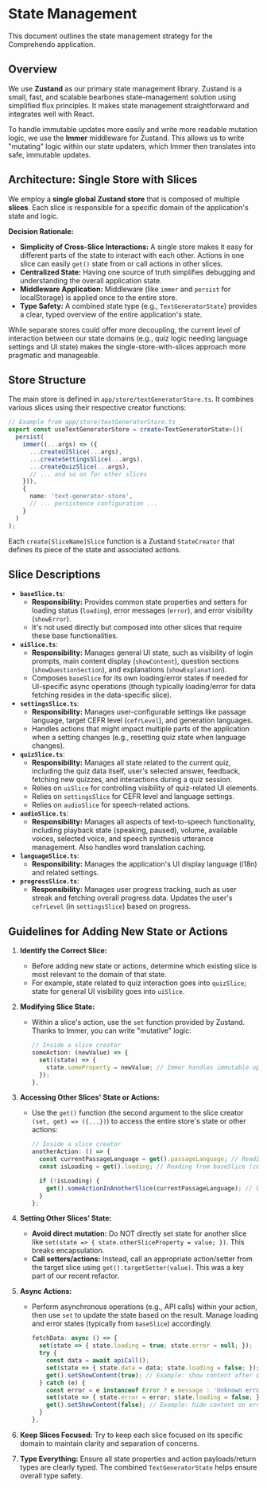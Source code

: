 # State Management

This document outlines the state management strategy for the Comprehendo application.

## Overview

We use **Zustand** as our primary state management library. Zustand is a small, fast, and scalable bearbones state-management solution using simplified flux principles. It makes state management straightforward and integrates well with React.

To handle immutable updates more easily and write more readable mutation logic, we use the **Immer** middleware for Zustand. This allows us to write "mutating" logic within our state updaters, which Immer then translates into safe, immutable updates.

## Architecture: Single Store with Slices

We employ a **single global Zustand store** that is composed of multiple **slices**. Each slice is responsible for a specific domain of the application's state and logic.

**Decision Rationale:**

- **Simplicity of Cross-Slice Interactions:** A single store makes it easy for different parts of the state to interact with each other. Actions in one slice can easily `get()` state from or call actions in other slices.
- **Centralized State:** Having one source of truth simplifies debugging and understanding the overall application state.
- **Middleware Application:** Middleware (like `immer` and `persist` for localStorage) is applied once to the entire store.
- **Type Safety:** A combined state type (e.g., `TextGeneratorState`) provides a clear, typed overview of the entire application's state.

While separate stores could offer more decoupling, the current level of interaction between our state domains (e.g., quiz logic needing language settings and UI state) makes the single-store-with-slices approach more pragmatic and manageable.

## Store Structure

The main store is defined in `app/store/textGeneratorStore.ts`. It combines various slices using their respective creator functions:

```typescript
// Example from app/store/textGeneratorStore.ts
export const useTextGeneratorStore = create<TextGeneratorState>()(
  persist(
    immer((...args) => ({
      ...createUISlice(...args),
      ...createSettingsSlice(...args),
      ...createQuizSlice(...args),
      // ... and so on for other slices
    })),
    {
      name: 'text-generator-store',
      // ... persistence configuration ...
    }
  )
);
```

Each `create[SliceName]Slice` function is a Zustand `StateCreator` that defines its piece of the state and associated actions.

## Slice Descriptions

- **`baseSlice.ts`**:
  - **Responsibility:** Provides common state properties and setters for loading status (`loading`), error messages (`error`), and error visibility (`showError`).
  - It's not used directly but composed into other slices that require these base functionalities.
- **`uiSlice.ts`**:
  - **Responsibility:** Manages general UI state, such as visibility of login prompts, main content display (`showContent`), question sections (`showQuestionSection`), and explanations (`showExplanation`).
  - Composes `baseSlice` for its own loading/error states if needed for UI-specific async operations (though typically loading/error for data fetching resides in the data-specific slice).
- **`settingsSlice.ts`**:
  - **Responsibility:** Manages user-configurable settings like passage language, target CEFR level (`cefrLevel`), and generation languages.
  - Handles actions that might impact multiple parts of the application when a setting changes (e.g., resetting quiz state when language changes).
- **`quizSlice.ts`**:
  - **Responsibility:** Manages all state related to the current quiz, including the quiz data itself, user's selected answer, feedback, fetching new quizzes, and interactions during a quiz session.
  - Relies on `uiSlice` for controlling visibility of quiz-related UI elements.
  - Relies on `settingsSlice` for CEFR level and language settings.
  - Relies on `audioSlice` for speech-related actions.
- **`audioSlice.ts`**:
  - **Responsibility:** Manages all aspects of text-to-speech functionality, including playback state (speaking, paused), volume, available voices, selected voice, and speech synthesis utterance management. Also handles word translation caching.
- **`languageSlice.ts`**:
  - **Responsibility:** Manages the application's UI display language (i18n) and related settings.
- **`progressSlice.ts`**:
  - **Responsibility:** Manages user progress tracking, such as user streak and fetching overall progress data. Updates the user's `cefrLevel` (in `settingsSlice`) based on progress.

## Guidelines for Adding New State or Actions

1.  **Identify the Correct Slice:**
    - Before adding new state or actions, determine which existing slice is most relevant to the domain of that state.
    - For example, state related to quiz interaction goes into `quizSlice`; state for general UI visibility goes into `uiSlice`.
2.  **Modifying Slice State:**
    - Within a slice's action, use the `set` function provided by Zustand. Thanks to Immer, you can write "mutative" logic:
      ```typescript
      // Inside a slice creator
      someAction: (newValue) => {
        set((state) => {
          state.someProperty = newValue; // Immer handles immutable update
        });
      },
      ```
3.  **Accessing Other Slices' State or Actions:**
    - Use the `get()` function (the second argument to the slice creator `(set, get) => ({...})`) to access the entire store's state or other actions:

      ```typescript
      // Inside a slice creator
      anotherAction: () => {
        const currentPassageLanguage = get().passageLanguage; // Reading from settingsSlice
        const isLoading = get().loading; // Reading from baseSlice (composed)

        if (!isLoading) {
          get().someActionInAnotherSlice(currentPassageLanguage); // Calling another slice's action
        }
      };
      ```

4.  **Setting Other Slices' State:**
    - **Avoid direct mutation:** Do NOT directly set state for another slice like `set(state => { state.otherSliceProperty = value; })`. This breaks encapsulation.
    - **Call setters/actions:** Instead, call an appropriate action/setter from the target slice using `get().targetSetter(value)`. This was a key part of our recent refactor.
5.  **Async Actions:**
    - Perform asynchronous operations (e.g., API calls) within your action, then use `set` to update the state based on the result. Manage loading and error states (typically from `baseSlice`) accordingly.
      ```typescript
      fetchData: async () => {
        set(state => { state.loading = true; state.error = null; });
        try {
          const data = await apiCall();
          set(state => { state.data = data; state.loading = false; });
          get().setShowContent(true); // Example: show content after data is loaded
        } catch (e) {
          const error = e instanceof Error ? e.message : 'Unknown error';
          set(state => { state.error = error; state.loading = false; });
          get().setShowContent(false); // Example: hide content on error
        }
      },
      ```
6.  **Keep Slices Focused:** Try to keep each slice focused on its specific domain to maintain clarity and separation of concerns.
7.  **Type Everything:** Ensure all state properties and action payloads/return types are clearly typed. The combined `TextGeneratorState` helps ensure overall type safety.
